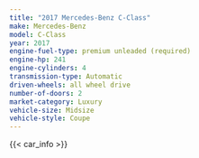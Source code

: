 ```yaml
---
title: "2017 Mercedes-Benz C-Class"
make: Mercedes-Benz
model: C-Class
year: 2017
engine-fuel-type: premium unleaded (required)
engine-hp: 241
engine-cylinders: 4
transmission-type: Automatic
driven-wheels: all wheel drive
number-of-doors: 2
market-category: Luxury
vehicle-size: Midsize
vehicle-style: Coupe
---
```


{{< car_info >}}
